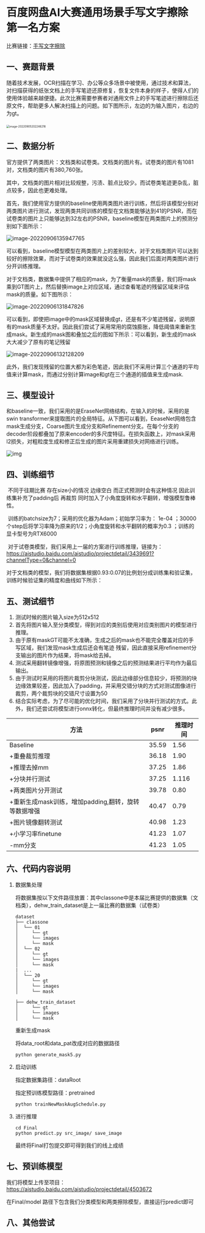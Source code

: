 # 百度网盘AI大赛通用场景手写文字擦除第一名方案

比赛链接：[手写文字擦除](https://aistudio.baidu.com/aistudio/competition/detail/347/0/introduction)

## 一、赛题背景

​	随着技术发展，OCR扫描在学习、办公等众多场景中被使用，通过技术和算法，对扫描获得的纸张文档上的手写笔迹还原修复，恢复文件本身的样子，使得人们的使用体验越来越便捷。此次比赛需要参赛者对通用文件上的手写笔迹进行擦除后还原文件，帮助更多人解决扫描上的问题。如下图所示，左边的为输入图片，右边的为gt。

​	 <img src=".assets/image-20220905202246216.png" alt="image-20220905202246216" style="zoom:50%;" />

## 二、数据分析

官方提供了两类图片：文档类和试卷类。文档类的图片有。试卷类的图片有1081对，文档类的图片有380,760张。

其中，文档类的图片相对比较规整，污渍、脏点比较少。而试卷类笔迹更杂乱，脏点较多，因此也更难处理。

首先，我们使用官方提供的baseline使用两类图片进行训练，然后将该模型分别对两类图片进行测试，发现两类共同训练的模型在文档类能够达到41的PSNR，而在试卷类的图片上只能够达到32左右的PSNR，baseline模型在两类图片上的预测分别如下面所示：

<img src=".assets/image-20220906135947765.png" alt="image-20220906135947765"  />

可以看到，baseline模型模型在两类图片上的差别较大，对于文档类图片可以达到较好的擦除效果，而对于试卷类的效果就没这么强，因此我们后面对两类图片进行分开训练推理。

对于文档类，数据集中提供了相应的mask，为了衡量mask的质量，我们将mask乘到GT图片上，然后替换image上对应区域，通过查看笔迹的残留区域来评估mask的质量。如下图所示：

![image-20220906131847826](.assets/image-20220906131847826.png)

​	可以看到，即使把image中的mask区域替换成gt，还是有不少笔迹残留，说明原有的mask质量不太好。因此我们尝试了采用常用的腐蚀膨胀，降低阈值来重新生成mask。新生成的mask图和叠加之后的图如下所示：可以看到，新生成的mask大大减少了原有的笔记残留

![image-20220906132128209](.assets/image-20220906132128209.png)

此外，我们发现残留的位置大都为彩色笔迹，因此我们不采用计算三个通道的平均值来计算mask，而通过分别计算image和gt在三个通道的插值来生成mask.

## 三、模型设计

和baseline一致，我们采用的是EraseNet网络结构，在输入的时候，采用的是swin transformer来提取图片的全局特征。从下图可以看到，EeaseNet网络包含mask生成分支，Coarse图片生成分支和Refinement分支。在每个分支的decoder阶段都叠加了原来encoder的多尺度特征。在损失函数上，对mask采用l2损失，对粗粒度生成和修正后生成的图片采用重建损失对网络进行训练。



![img](.assets/791b8bc051904654a22ffa069f2a36c6549b9e07b7de42489bc1c5fb74ee7df2.png)

## 四、训练细节

​	不同于往期比赛  存在size小的情况  边缘空白   而正式预测时会有这种情况  因此训练集补充了padding后 再裁剪  同时加入了小角度旋转和水平翻转，增强模型鲁棒性。

​	训练的batchsize为7；采用的优化器为Adam；初始学习率为： 1e-04 ；30000个step后将学习率降为原来的1/2；小角度旋转和水平翻转的概率为0.3 ；训练的显卡型号为RTX6000

​	对于试卷类模型，我们采用上一届的方案进行训练推理，链接为：https://aistudio.baidu.com/aistudio/projectdetail/3439691?channelType=0&channel=0

​	对于文档类的模型，我们将数据集根据0.93:0.07的比例划分成训练集和验证集，训练时候验证集的精度和曲线如下所示：







## 五、测试细节

1. 测试时候的图片输入size为512x512
2. 首先将图片输入至分类模型，得到对应的类别后使用对应类别图片的模型进行推理。
3. 由于原有maskGT可能不太准确，生成之后的mask也不能完全覆盖对应的手写区域，我们发现mask生成后还会有笔迹 残留，因此直接采用refinement分支输出的图片作为结果，将mask给去掉。
4. 测试采用翻转镜像增强，将原图预测和镜像之后的预测结果进行平均作为最后输出。
5. 由于测试时采用的将图片裁剪分块测试，因此边缘部分信息较少，将预测的块边缘效果较差，因此加入了padding，并采用交错分块的方式对测试图像进行裁剪，两个裁剪块的交错尺寸设置为50
6. 结合实际考虑，为了尽可能的优化时间，我们采用了分块并行测试的方式。此外，我们还尝试将模型进行onnx转化，但最终推理时间并没有减少很多。

| 方法                                                | psnr  | 推理时间 |
| --------------------------------------------------- | ----- | -------- |
| Baseline                                            | 35.59 | 1.56     |
| +重叠裁剪推理                                       | 36.18 | 1.90     |
| +推理去掉mm                                         | 37.25 | 1.86     |
| +分块并行测试                                       | 37.25 | 1.116    |
| +两类图片分开测试                                   | 39.78 | 0.80     |
| +重新生成mask训练，增加padding,翻转，旋转等数据增强 | 40.47 | 0.79     |
| +图片镜像翻转测试                                   | 40.98 | 1.23     |
| +小学习率finetune                                   | 41.23 | 1.07     |
| -mm分支                                             | 41.23 | 1.05     |

## 六、代码内容说明

1. 数据集处理

   将数据集按以下文件路径放置：其中classone中是本届比赛提供的数据集（文档类），dehw_train_dataset是上一届比赛的数据集（试卷类）

     ```
     dataset
     ├── classone
     │  └── 01
     │     └── gt
     │     └── images
     │     └── mask
     │  └── 02
     │     └── gt
     │     └── images
     │     └── mask
     |  ...
     │  └── 20
     │     └── gt
     │     └── images
     │     └── mask
     
     ├── dehw_train_dataset
     │     └── gt
     │     └── images
     │     └── mask
     ```

   重新生成mask

   将data_root和data_pat改成对应的数据路径

   ```
   python generate_mask5.py
   ```

2. 启动训练

   指定数据集路径：dataRoot

   指定预训练模型路径：pretrained

   ```
   python trainNewMaskAugSchedule.py
   ```

3. 进行推理

   ```
   cd Final
   python predict.py src_image/ save_image
   ```

   最终将Final打包提交即可得到我们的线上成绩

## 七、预训练模型

我们将模型上传至项目：https://aistudio.baidu.com/aistudio/projectdetail/4503672

在Final/model 路径下包含我们分类模型和两类擦除模型，直接运行predict即可







## 八、其他尝试

 
